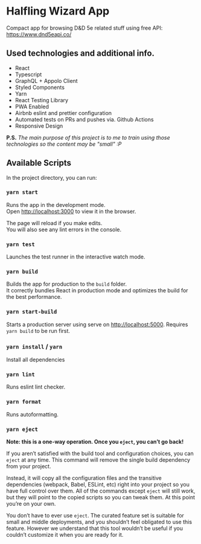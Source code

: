 # Halfling Wizard App

Compact app for browsing D&D 5e related stuff using free API: https://www.dnd5eapi.co/

## Used technologies and additional info.

- React
- Typescript
- GraphQL + Appolo Client
- Styled Components
- Yarn
- React Testing Library
- PWA Enabled
- Airbnb eslint and prettier configuration
- Automated tests on PRs and pushes via. Github Actions
- Responsive Design

**P.S.** *The main purpose of this project is to me to train using those technologies so the content may be "small" :P*

## Available Scripts

In the project directory, you can run:

### `yarn start`

Runs the app in the development mode.\
Open [http://localhost:3000](http://localhost:3000) to view it in the browser.

The page will reload if you make edits.\
You will also see any lint errors in the console.

### `yarn test`

Launches the test runner in the interactive watch mode.

### `yarn build`

Builds the app for production to the `build` folder.\
It correctly bundles React in production mode and optimizes the build for the best performance.

### `yarn start-build` 

Starts a production server using serve on [http://localhost:5000](http://localhost:5000). Requires `yarn build` to be run first.

### `yarn install` / `yarn`

Install all dependencies

### `yarn lint`

Runs eslint lint checker.

### `yarn format`

Runs autoformatting.

### `yarn eject`

**Note: this is a one-way operation. Once you `eject`, you can’t go back!**

If you aren’t satisfied with the build tool and configuration choices, you can `eject` at any time. This command will remove the single build dependency from your project.

Instead, it will copy all the configuration files and the transitive dependencies (webpack, Babel, ESLint, etc) right into your project so you have full control over them. All of the commands except `eject` will still work, but they will point to the copied scripts so you can tweak them. At this point you’re on your own.

You don’t have to ever use `eject`. The curated feature set is suitable for small and middle deployments, and you shouldn’t feel obligated to use this feature. However we understand that this tool wouldn’t be useful if you couldn’t customize it when you are ready for it.


